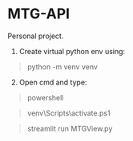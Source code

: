 # MTG-API
Personal project.
 
 
 1. Create virtual python env using:
  > python -m venv venv
  
  
2. Open cmd and type:
  > powershell
  
  > venv\Scripts\activate.ps1
  
  > streamlit run MTGView.py
